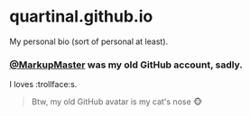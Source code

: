 # quartinal.github.io
My personal bio (sort of personal at least).

### [@MarkupMaster](https://github.com/MarkupMaster) was my old GitHub account, sadly.

I loves :trollface:s.

> Btw, my old GitHub avatar is my cat's nose :monkey_face: